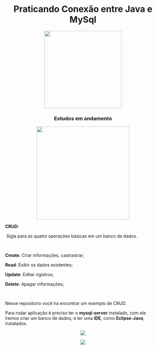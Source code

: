 <h1 align="center"> Praticando Conexão entre Java e MySql</h1>

<p align="center"><img src="https://www.feltex.com.br/felix/wp-content/uploads/2014/07/java-mysql-connect-01.jpg" width="250"/></p>

<h3 align="center">Estudos em andamento</h3>

<p align="center"><img src="https://visionhelp.files.wordpress.com/2011/06/gears-stick-figure.gif?w=812" width="300"></p>



**CRUD:**

​	Sigla para as quatro operações básicas em um banco de dados.

<br />

**Create**: Criar informações, castrastrar;

**Read**: Exibir os dados existentes;

**Update**: Editar rigistros;

**Delete**: Apagar informações;

<br />

Nesse repositorio você ira encontrar um exemplo de CRUD.

Para  rodar aplicação é preciso ter o **mysql-server** instalado, com ele iremos criar um banco de dados, e ter uma **IDE**, como **Eclipse-Java**, instalados.


<p align="center">
<a href="https://dev.mysql.com/downloads/mysql/" target="_blank">
<img src="https://img.shields.io/static/v1?label=Install&message=MySql-Server&color=rgb(245,197,66)&style=for-the-badge&logo=ghost">
</a>
</p>
<p align="center"><a href="https://www.eclipse.org/downloads/packages/installer" target="_blank">
<img src="https://img.shields.io/static/v1?label=Install&message=Eclipse&color=rgb(245,197,66)&style=for-the-badge&logo=ghost">
</a>
</p>
